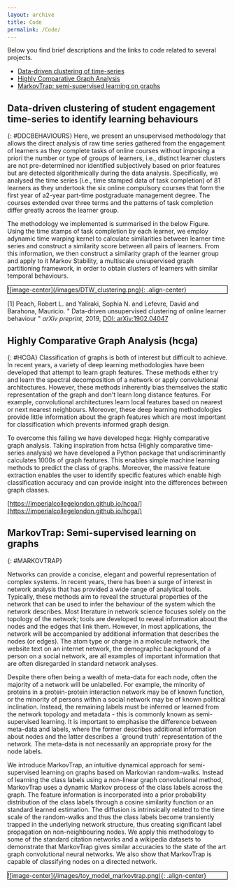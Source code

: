 ```yaml
---
layout: archive
title: Code
permalink: /Code/
---
```

<script>addBackToTop({
  backgroundColor: '#fff',
  innerHTML: 'Back to Top',
  textColor: '#333'
})</script>
<style>
  #back-to-top {
    border: 1px solid #ccc;
    border-radius: 0;
    font-family: sans-serif;
    font-size: 14px;
    width: 100px;
    text-align: center;
    line-height: 30px;
    height: 30px;
  }
</style>
Below you find brief descriptions and the links to code related to several projects.

* [Data-driven clustering of time-series](#DDCBEHAVIOURS)
* [Highly Comparative Graph Analysis](#HCGA)
* [MarkovTrap: semi-supervised learning on graphs](#MARKOVTRAP)

## Data-driven clustering of student engagement time-series to identify learning behaviours
{: #DDCBEHAVIOURS}
Here, we present an unsupervised methodology that allows the direct analysis of raw time series gathered from the engagement of learners as they complete tasks of online courses without imposing a priori the number or type of groups of learners, i.e., distinct learner clusters are not pre-determined nor identified subjectively based on prior features but are detected algorithmically during the data analysis. Specifically, we analysed the time series (i.e., time stamped data of task completion) of 81 learners as they undertook the six online compulsory courses that form the first year of a2-year part-time postgraduate management degree.  The courses extended over three terms and the patterns of task completion differ greatly across the learner group.

The methodology we implemented is summarised in the below Figure. Using the time stamps of task completion by each learner, we employ adynamic time warping kernel to calculate similarities between learner time series and construct a similarity score between all pairs of learners. From this information, we then construct a similarity graph of the learner group and apply to it Markov Stability, a multiscale unsupervised graph partitioning framework, in order to obtain clusters of learners with similar temporal behaviours.

<div style="border: 1px solid black; padding: 0px;" markdown="1">
![image-center](/images/DTW_clustering.png){: .align-center}
</div>


\[1] Peach, Robert L. and Yaliraki, Sophia N. and Lefevre, David and Barahona, Mauricio.
" Data-driven unsupervised clustering of online learner behaviour " 
*arXiv preprint*, 2019, [DOI: arXiv:1902.04047](https://arxiv.org/abs/1902.04047)   






## Highly Comparative Graph Analysis (hcga)
{: #HCGA}
Classification of graphs is both of interest but difficult to achieve. In recent years, a variety of deep learning methodologies have been developed that attempt to learn graph features. These methods either try and learn the spectral decomposition of a network or apply convolutional architectures. However, these methods inherently bias themselves the static representation of the graph and don't learn long distance features. For example, convolutional architectures learn local features based on nearest or next nearest neighbours. Moreover, these deep learning methodologies provide little information about the graph features which are most important for classification which prevents informed graph design.

To overcome this failing we have developed hcga: Highly comparative graph analysis. Taking inspiration from hctsa (Highly comparative time-series analysis) we have developed a Python package that undiscriminantly calculates 1000s of graph features. This enables simple machine learning methods to predict the class of graphs. Moreover, the massive feature extraction enables the user to identify specific features which enable high classification accuracy and can provide insight into the differences between graph classes.

[https://imperialcollegelondon.github.io/hcga/](https://imperialcollegelondon.github.io/hcga/)  



## MarkovTrap: Semi-supervised learning on graphs
{: #MARKOVTRAP}

Networks can provide a concise, elegant and powerful representation of complex systems. In recent years, there has been a surge of interest in network analysis that has provided a wide range of analytical tools. Typically, these methods aim to reveal the structural properties of the network that can be used to infer the behaviour of the system which the network describes. Most literature in network science focuses solely on the topology of the network; tools are developed to reveal information about the nodes and the edges that link them. However, in most applications, the network will be accompanied by additional information that describes the nodes (or edges). The atom type or charge in a molecule network, the website text on an internet network, the demographic background of a person on a social network, are all examples of important information that are often disregarded in standard network analyses. 

Despite there often being a wealth of meta-data for each node, often the majority of a network will be unlabelled. For example, the minority of proteins in a protein-protein interaction network may be of known function, or the minority of persons within a social network may be of known political inclination. Instead, the remaining labels must be inferred or learned from the network topology and metadata - this is commonly known as semi-supervised learning. It is important to emphasise the difference between meta-data and labels, where the former describes additional information about nodes and the latter describes a `ground truth' representation of the network. The meta-data is not necessarily an appropriate proxy for the node labels. 

We introduce MarkovTrap, an intuitive dynamical approach for semi-supervised learning on graphs based on Markovian random-walks. Instead of learning the class labels using a non-linear graph convolutional method, MarkovTrap uses a dynamic Markov process of the class labels across the graph. 
The feature information is incorporated into a prior probability distribution of the class labels through a cosine similarity function or an standard learned estimation. The diffusion is intrinsically related to the time scale of the random-walks and thus the class labels become transiently trapped in the underlying network structure, thus creating significant label propagation on non-neighbouring nodes. We apply this methodology to some of the standard citation networks and a wikipedia datasets to demonstrate that MarkovTrap gives similar accuracies to the state of the art graph convolutional neural networks. We also show that MarkovTrap is capable of classifying nodes on a directed network. 

<div style="border: 1px solid black; padding: 0px;" markdown="1">
![image-center](/images/toy_model_markovtrap.png){: .align-center}
</div>

